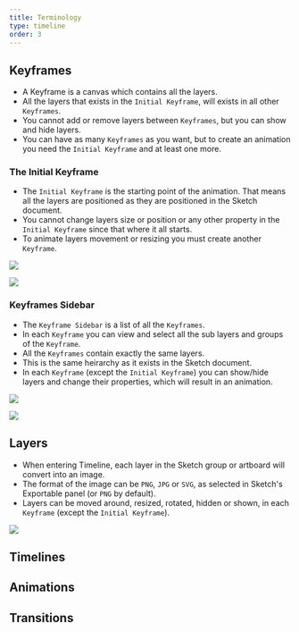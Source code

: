 ```yaml
---
title: Terminology
type: timeline
order: 3
---
```


## Keyframes

* A Keyframe is a canvas which contains all the layers.
* All the layers that exists in the `Initial Keyframe`, will exists in all other `Keyframes`.
* You cannot add or remove layers between `Keyframes`, but you can show and hide layers.
* You can have as many `Keyframes` as you want, but to create an animation you need the `Initial Keyframe` and at least one more.

### The Initial Keyframe

* The `Initial Keyframe` is the starting point of the animation. That means all the layers are positioned as they are positioned in the Sketch document.
* You cannot change layers size or position or any other property in the `Initial Keyframe` since that where it all starts.
* To animate layers movement or resizing you must create another `Keyframe`.

![](/docs/images/timeline/terminology/initial-keyframe.png)

![](/docs/images/timeline/terminology/keyframes.png)

### Keyframes Sidebar

* The `Keyframe Sidebar` is a list of all the `Keyframes`. 
* In each `Keyframe` you can view and select all the sub layers and groups of the `Keyframe`.
* All the `Keyframes` contain exactly the same layers.
* This is the same heirarchy as it exists in the Sketch document.
* In each `Keyframe` (except the `Initial Keyframe`) you can show/hide layers and change their properties, which will result in an animation.

![](/docs/images/timeline/terminology/keyframes-sidebar1.png)

![](/docs/images/timeline/terminology/keyframes-sidebar2.png)

## Layers

* When entering Timeline, each layer in the Sketch group or artboard will convert into an image. 
* The format of the image can be `PNG`, `JPG` or `SVG`, as selected in Sketch's Exportable panel (or `PNG` by default).
* Layers can be moved around, resized, rotated, hidden or shown, in each `Keyframe` (except the `Initial Keyframe`).

![](/docs/images/timeline/terminology/layers.png)

## Timelines

## Animations

## Transitions
